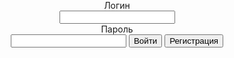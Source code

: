 <!DOCTYPE html>
<html>

<head>
  <meta charset="utf-8">
  <style>
    html,
    body {
      width: 100%;
      height: 100%;
      padding: 0;
      margin: 0;
    }
    
    #prompt-form {
      display: inline-block;
      padding: 50px 40px 20px 40px;
      width: 200px;
      border: 1px solid black;
      background: white url(http://s019.radikal.ru/i620/1603/90/820f092f2bf4.jpg) no-repeat left -5px ;
      vertical-align: middle;
    }
    
    #prompt-form-container {
      position: fixed;
      top: 0;
      left: 0;
      z-index: 9999;
      width: 100%;
      height: 100%;
      text-align: center;
    }
    
    #prompt-form-container:before {
      display: inline-block;
      height: 100%;
      content: '';
      vertical-align: middle;
    }
    
    #prompt-form input[name="text"] {
      display: block;
      bot: ;
      margin: 5px;
      width: 180px;
    }
  </style>
</head>

<body>


  <div id="prompt-form-container">
    <form id="prompt-form">
      <div id="prompt-message">Логин</div>
      <input name="text" type="text">
      <div id="prompt-message">Пароль</div>
      <input name="text" type="text">
      <input type="submit" value="Войти">
      <input type="button" name="cancel" value="Регистрация">
    </form>
  </div>


</body>

</html>
